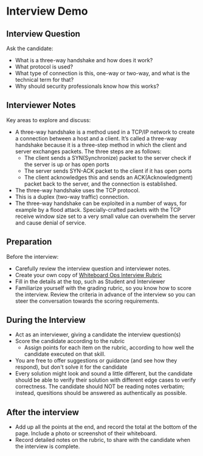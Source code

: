 # Interview Demo

## Interview Question

Ask the candidate: 
- What is a three-way handshake and how does it work?
- What protocol is used?
- What type of connection is this, one-way or two-way, and what is the technical term for that?
- Why should security professionals know how this works?

## Interviewer Notes

Key areas to explore and discuss:
- A three-way handshake is a method used in a TCP/IP network to create a connection between a host and a client. It’s called a three-way handshake because it is a three-step method in which the client and server exchanges packets. The three steps are as follows:
  - The client sends a SYN(Synchronize) packet to the server check if the server is up or has open ports
  - The server sends SYN-ACK packet to the client if it has open ports
  - The client acknowledges this and sends an ACK(Acknowledgment) packet back to the server, and the connection is established.
- The three-way handshake uses the TCP protocol. 
- This is a duplex (two-way traffic) connection.
- The three-way handshake can be exploited in a number of ways, for example by a flood attack.  Specially-crafted packets with the TCP receive window size set to a very small value can overwhelm the server and cause denial of service.

## Preparation

Before the interview:
- Carefully review the interview question and interviewer notes.
- Create your own copy of [Whiteboard Ops Interview Rubric](https://docs.google.com/spreadsheets/d/1scthkmARfzAFZrSYAp6LA2coOaoWUWbSzMbtIU4jcHw/edit#gid=1422288328)
- Fill in the details at the top, such as Student and Interviewer
- Familiarize yourself with the grading rubric, so you know how to score the interview. Review the criteria in advance of the interview so you can steer the conversation towards the scoring requirements.

## During the Interview

- Act as an interviewer, giving a candidate the interview question(s)
- Score the candidate according to the rubric
  - Assign points for each item on the rubric, according to how well the candidate executed on that skill.
- You are free to offer suggestions or guidance (and see how they respond),  but don't solve it for the candidate
- Every solution might look and sound a little different, but the candidate should be able to verify their solution with different edge cases to verify correctness. The candidate should NOT be reading notes verbatim; instead, quesitions should be answered as authentically as possible.

## After the interview

- Add up all the points at the end, and record the total at the bottom of the page. Include a photo or screenshot of their whiteboard.
- Record detailed notes on the rubric, to share with the candidate when the interview is complete.
